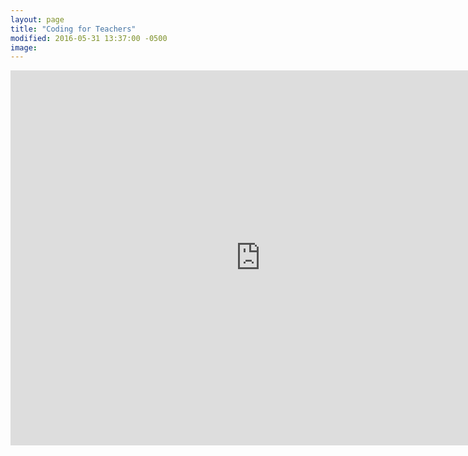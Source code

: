 ```yaml
---
layout: page
title: "Coding for Teachers"
modified: 2016-05-31 13:37:00 -0500
image:
---
```


<iframe src="https://trinket.io/embed/python3/ac6183e555" width="800" height="600" frameborder="0" marginwidth="0" marginheight="0" allowfullscreen></iframe>
